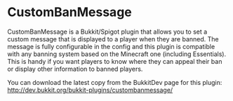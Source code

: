 # CustomBanMessage
CustomBanMessage is a Bukkit/Spigot plugin that allows you to set a custom message that is displayed to a player when they are banned. The message is fully configurable in the config and this plugin is compatible with any banning system based on the Minecraft one (including Essentials). This is handy if you want players to know where they can appeal their ban or display other information to banned players.

You can download the latest copy from the BukkitDev page for this plugin:
http://dev.bukkit.org/bukkit-plugins/custombanmessage/
